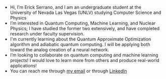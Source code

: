 - Hi, I’m Erick Serrano, and I am an undergraduate student at the University of Nevada Las Vegas (UNLV) studying Computer Science and Physics
- I’m interested in Quantum Computing, Machine Learning, and Nuclear Physics; I have studied the former two extensively, and have completed research under faculty supervision.
- I'm currently learning about the Quantum Approximate Optimization algorithm and adiabatic quantum computing. I will be applying both toward the analog creation of a neural network.
- I’m looking to collaborate on quantum computing and machine learning projects! I would love to learn more from others and produce real-world applications!
- You can reach me through [my email](serrae4@unlv.nevada.edu) or through [LinkedIn](https://www.linkedin.com/in/erick-serrano-a45698140/)

<!---
erickserr125/erickserr125 is a ✨ special ✨ repository because its `README.md` (this file) appears on your GitHub profile.
You can click the Preview link to take a look at your changes.
--->
